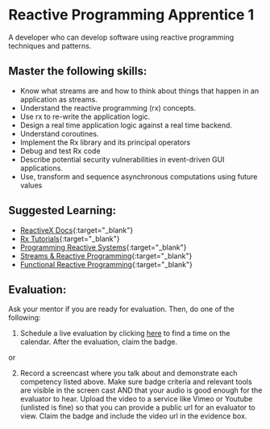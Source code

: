 # Reactive Programming Apprentice 1

A developer who can develop software using reactive programming techniques and patterns.

## Master the following skills:

* Know what streams are and how to think about things that happen in an application as streams.
* Understand the reactive programming (rx) concepts.
* Use rx to re-write the application logic.
* Design a real time application logic against a real time backend.
* Understand coroutines.
* Implement the Rx library and its principal operators
* Debug and test Rx code
* Describe potential security vulnerabilities in event-driven GUI applications. 
* Use, transform and sequence asynchronous computations using future values

## Suggested Learning:

* [ReactiveX Docs](http://reactivex.io/){:target="_blank"}
* [Rx Tutorials](http://reactivex.io/tutorials.html){:target="_blank"}
* [Programming Reactive Systems](https://www.edx.org/course/programming-reactive-systems){:target="_blank"}
* [Streams & Reactive Programming](https://codecraft.tv/courses/angular/reactive-programming-with-rxjs/streams-and-reactive-programming/){:target="_blank"}
* [Functional Reactive Programming](https://tgdwyer.github.io/functionalreactiveprogramming/){:target="_blank"}

## Evaluation:

Ask your mentor if you are ready for evaluation. Then, do one of the following:

1. Schedule a live evaluation by clicking [here](http://evals.codex.academy) to find a time on the calendar. After the evaluation, claim the badge.

or

2. Record a screencast where you talk about and demonstrate each competency listed above. Make sure badge criteria and relevant tools are visible in the screen cast AND that your audio is good enough for the evaluator to hear. Upload the video to a service like Vimeo or Youtube (unlisted is fine) so that you can provide a public url for an evaluator to view. Claim the badge and include the video url in the evidence box.